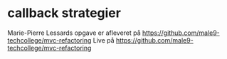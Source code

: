 # callback strategier

Marie-Pierre Lessards opgave er afleveret på
https://github.com/male9-techcollege/mvc-refactoring
Live på https://github.com/male9-techcollege/mvc-refactoring

